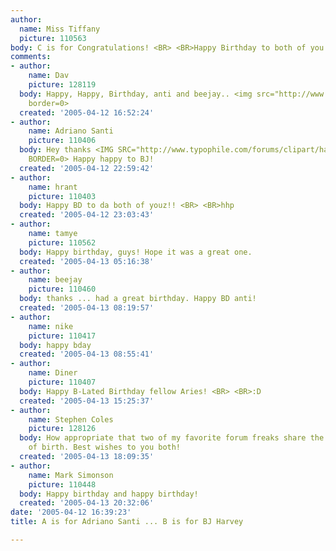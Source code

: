```yaml
---
author:
  name: Miss Tiffany
  picture: 110563
body: C is for Congratulations! <BR> <BR>Happy Birthday to both of you!!
comments:
- author:
    name: Dav
    picture: 128119
  body: Happy, Happy, Birthday, anti and beejay.. <img src="http://www.typophile.com/forums/clipart/bigsmile.gif"
    border=0>
  created: '2005-04-12 16:52:24'
- author:
    name: Adriano Santi
    picture: 110406
  body: Hey thanks <IMG SRC="http://www.typophile.com/forums/clipart/happy.gif" ALT=":-&#41;"
    BORDER=0> Happy happy to BJ!
  created: '2005-04-12 22:59:42'
- author:
    name: hrant
    picture: 110403
  body: Happy BD to da both of youz!! <BR> <BR>hhp
  created: '2005-04-12 23:03:43'
- author:
    name: tamye
    picture: 110562
  body: Happy birthday, guys! Hope it was a great one.
  created: '2005-04-13 05:16:38'
- author:
    name: beejay
    picture: 110460
  body: thanks ... had a great birthday. Happy BD anti!
  created: '2005-04-13 08:19:57'
- author:
    name: nike
    picture: 110417
  body: happy bday
  created: '2005-04-13 08:55:41'
- author:
    name: Diner
    picture: 110407
  body: Happy B-Lated Birthday fellow Aries! <BR> <BR>:D
  created: '2005-04-13 15:25:37'
- author:
    name: Stephen Coles
    picture: 128126
  body: How appropriate that two of my favorite forum freaks share the <BR>same day
    of birth. Best wishes to you both!
  created: '2005-04-13 18:09:35'
- author:
    name: Mark Simonson
    picture: 110448
  body: Happy birthday and happy birthday!
  created: '2005-04-13 20:32:06'
date: '2005-04-12 16:39:23'
title: A is for Adriano Santi ... B is for BJ Harvey

---
```

